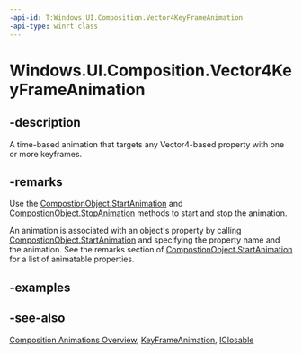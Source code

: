 ```yaml
---
-api-id: T:Windows.UI.Composition.Vector4KeyFrameAnimation
-api-type: winrt class
---
```


<!-- Class syntax.
public class Vector4KeyFrameAnimation : Windows.UI.Composition.KeyFrameAnimation, Windows.UI.Composition.IVector4KeyFrameAnimation
-->

# Windows.UI.Composition.Vector4KeyFrameAnimation

## -description
A time-based animation that targets any Vector4-based property with one or more keyframes.

## -remarks

Use the [CompostionObject.StartAnimation](compositionobject_startanimation_709050842.md) and [CompostionObject.StopAnimation](compositionobject_stopanimation_1075337060.md) methods to start and stop the animation.

An animation is associated with an object's property by calling [CompostionObject.StartAnimation](compositionobject_startanimation_709050842.md) and specifying the property name and the animation. See the remarks section of [CompostionObject.StartAnimation](compositionobject_startanimation_709050842.md) for a list of animatable properties.

## -examples

## -see-also
[Composition Animations Overview](https://docs.microsoft.com/en-us/windows/uwp/composition/composition-animation), [KeyFrameAnimation](keyframeanimation.md), [IClosable](../windows.foundation/iclosable.md)

